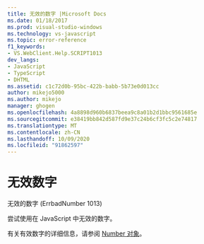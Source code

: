 ```yaml
---
title: 无效的数字 |Microsoft Docs
ms.date: 01/18/2017
ms.prod: visual-studio-windows
ms.technology: vs-javascript
ms.topic: error-reference
f1_keywords:
- VS.WebClient.Help.SCRIPT1013
dev_langs:
- JavaScript
- TypeScript
- DHTML
ms.assetid: c1c72d0b-95bc-422b-babb-5b73e0d013cc
author: mikejo5000
ms.author: mikejo
manager: ghogen
ms.openlocfilehash: 4a8898d960b6837beea9c8a01b2d1bbc9561685e
ms.sourcegitcommit: e38419bb842d587fd9e37c24b6cf3fc5c2e74817
ms.translationtype: MT
ms.contentlocale: zh-CN
ms.lasthandoff: 10/09/2020
ms.locfileid: "91862597"
---
```

# <a name="invalid-number"></a>无效数字
无效的数字 (ErrbadNumber 1013)   
  
 尝试使用在 JavaScript 中无效的数字。  
  
 有关有效数字的详细信息，请参阅 [Number 对象](https://developer.mozilla.org/docs/Web/JavaScript/Reference/Global_Objects/Number)。